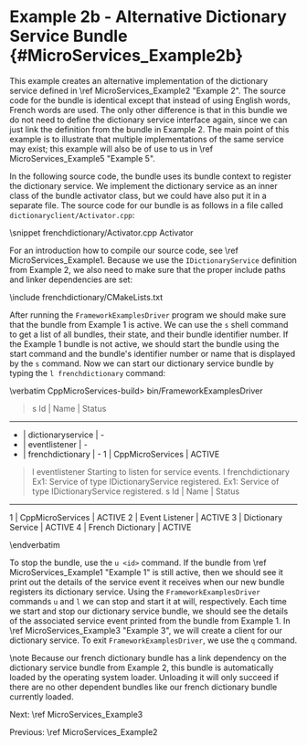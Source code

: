 Example 2b - Alternative Dictionary Service Bundle    {#MicroServices_Example2b}
==================================================

This example creates an alternative implementation of the dictionary service
defined in \ref MicroServices_Example2 "Example 2". The source code for the
bundle is identical except that instead of using English words, French words
are used. The only other difference is that in this bundle we do not need to
define the dictionary service interface again, since we can just link the
definition from the bundle in Example 2. The main point of this example is
to illustrate that multiple implementations of the same service may exist;
this example will also be of use to us in \ref MicroServices_Example5 "Example 5".

In the following source code, the bundle uses its bundle context
to register the dictionary service. We implement the dictionary service as an
inner class of the bundle activator class, but we could have also put it in a
separate file. The source code for our bundle is as follows in a file called
`dictionaryclient/Activator.cpp`:

\snippet frenchdictionary/Activator.cpp Activator

For an introduction how to compile our source code, see \ref MicroServices_Example1.
Because we use the `IDictionaryService` definition from Example 2, we also
need to make sure that the proper include paths and linker dependencies are set:

\include frenchdictionary/CMakeLists.txt

After running the `FrameworkExamplesDriver` program we should make sure that the
bundle from Example 1 is active. We can use the `s` shell command to get
a list of all bundles, their state, and their bundle identifier number.
If the Example 1 bundle is not active, we should start the bundle using the
start command and the bundle's identifier number or name that is displayed
by the `s` command. Now we can start our dictionary service bundle by typing
the `l frenchdictionary` command:

\verbatim
CppMicroServices-build> bin/FrameworkExamplesDriver
> s
Id | Name                 | Status
-----------------------------------
 - | dictionaryservice    | -
 - | eventlistener        | -
 - | frenchdictionary     | -
 1 | CppMicroServices     | ACTIVE
> l eventlistener
Starting to listen for service events.
> l frenchdictionary
Ex1: Service of type IDictionaryService registered.
Ex1: Service of type IDictionaryService registered.
> s
Id | Name                 | Status
-----------------------------------
 1 | CppMicroServices     | ACTIVE
 2 | Event Listener       | ACTIVE
 3 | Dictionary Service   | ACTIVE
 4 | French Dictionary    | ACTIVE
>
\endverbatim

To stop the bundle, use the `u <id>` command. If the bundle from
\ref MicroServices_Example1 "Example 1" is still active,
then we should see it print out the details of the service event it receives
when our new bundle registers its dictionary service. Using the `FrameworkExamplesDriver`
commands `u` and `l` we can stop and start it at will, respectively. Each
time we start and stop our dictionary service bundle, we should see the details
of the associated service event printed from the bundle from Example 1. In
\ref MicroServices_Example3 "Example 3", we will create a client for our
dictionary service. To exit `FrameworkExamplesDriver`, we use the `q` command.

\note Because our french dictionary bundle has a link dependency on the
dictionary service bundle from Example 2, this bundle is automatically loaded
by the operating system loader. Unloading it will only succeed if there are
no other dependent bundles like our french dictionary bundle currently loaded.

Next: \ref MicroServices_Example3

Previous: \ref MicroServices_Example2

